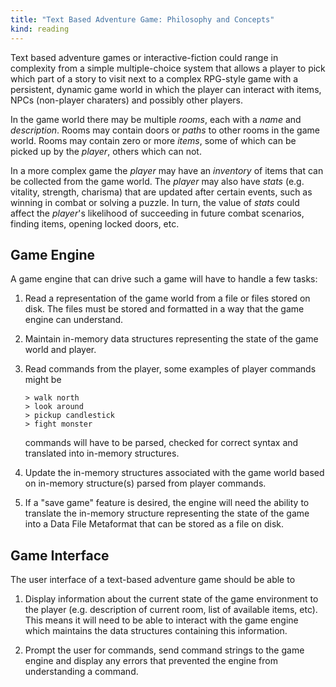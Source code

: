 ```yaml
---
title: "Text Based Adventure Game: Philosophy and Concepts"
kind: reading
---
```


Text based adventure games or interactive-fiction could range in
complexity from a simple multiple-choice system that allows a player
to pick which part of a story to visit next to a complex RPG-style
game with a persistent, dynamic game world in which the player can
interact with items, NPCs (non-player charaters) and possibly other
players.

In the game world there may be multiple *rooms*, each with a *name* and
*description*.  Rooms may contain doors or *paths* to other rooms in
the game world. Rooms may contain zero or more *items*, some of which can
be picked up by the *player*, others which can not.

In a more complex game the *player* may have an *inventory* of items
that can be collected from the game world. The *player* may also have
*stats* (e.g. vitality, strength, charisma) that are updated after
certain events, such as winning in combat or solving a puzzle. In
turn, the value of *stats* could affect the *player*'s likelihood of
succeeding in future combat scenarios, finding items, opening locked
doors, etc.

## Game Engine

A game engine that can drive such a game will have to handle a few tasks:

1. Read a representation of the game world from a file or files stored
   on disk.  The files must be stored and formatted in a way that the
   game engine can understand.

2. Maintain in-memory data structures representing the state of the
   game world and player.

3. Read commands from the player, some examples of player commands might be

   ~~~~
   > walk north
   > look around
   > pickup candlestick
   > fight monster
   ~~~~

   commands will have to be parsed, checked for correct syntax and
   translated into in-memory structures.

4. Update the in-memory structures associated with the game world
   based on in-memory structure(s) parsed from player commands.

5. If a "save game" feature is desired, the engine will need the
   ability to translate the in-memory structure representing the state
   of the game into a Data File Metaformat that can be stored as a
   file on disk.


## Game Interface

The user interface of a text-based adventure game should be able to

1. Display information about the current state of the game environment
to the player (e.g. description of current room, list of available
items, etc).  This means it will need to be able to interact with the
game engine which maintains the data structures containing this
information.

2. Prompt the user for commands, send command strings to the game
   engine and display any errors that prevented the engine from
   understanding a command.
